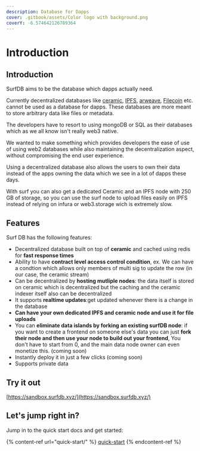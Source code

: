 ```yaml
---
description: Database for Dapps
cover: .gitbook/assets/Color logo with background.png
coverY: -6.574642126789364
---
```


# Introduction

## Introduction

SurfDB aims to be the database which dapps actually need.

Currently decentralized databases like [ceramic](https://ceramic.network/), [IPFS](https://web3.storage/), [arweave](https://bundlr.network/), [Filecoin](https://filecoin.io/) etc. cannot be used as a database for dapps. These databases are more meant to store arbitrary data like files or metadata.

The developers have to resort to using mongoDB or SQL as their databases which as we all know isn't really web3 native.

We wanted to make something which provides developers the ease of use of using web2 databases while also maintaining the decentralization aspect, without compromising the end user experience.

Using a decentralized database also allows the users to own their data instead of the apps owning the data which we see in a lot of dapps these days.

With surf you can also get a dedicated Ceramic and an IPFS node with 250 GB of storage, so you can use the surf node to upload files easily on IPFS instead of relying on infura or web3.storage wich is extremely slow.

## Features

Surf DB has the following features:

* Decentralized database built on top of **ceramic** and cached using redis for **fast response times**
* Ability to have **contract level access control condition**, ex. We can have a condtion which allows only members of multi sig to update the row (in our case, the ceramic stream)
* Can be decentralized by **hosting mutliple nodes**: the data itself is stored on ceramic which is decentralized but the caching and the ceramic indexer itself also can be decentralized
* It supports **realtime updates**:get updated whenever there is a change in the database
* **Can have your own dedicated IPFS and ceramic node and use it for file uploads**
* You can **eliminate data islands by forking an existing surfDB node**: if you want to create a frontend on someone else's data you can just **fork their node and then use your node to build out your frontend**, You don't have to start from 0, and the main data node owner can even monetize this. (coming soon)
* Instantly deploy it in just a few clicks (coming soon)
* Supports private data

## Try it out

[https://sandbox.surfdb.xyz/](https://sandbox.surfdb.xyz/)

## Let's jump right in?

Jump in to the quick start docs and get started:

{% content-ref url="quick-start/" %}
[quick-start](quick-start/)
{% endcontent-ref %}
